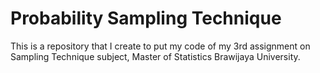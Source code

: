 # Probability Sampling Technique

This is a repository that I create to put my code of my 3rd assignment on Sampling Technique subject, Master of Statistics Brawijaya University. 
